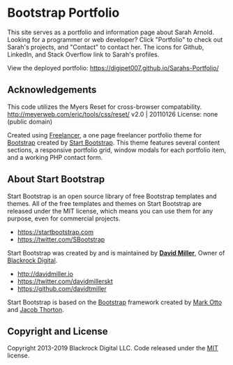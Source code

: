 # Bootstrap Portfolio

This site serves as a portfolio and information page about Sarah Arnold. Looking for a programmer or web developer?  Click "Portfolio" to check out Sarah's projects, and "Contact" to contact her. The icons for Github, LinkedIn, and Stack Overflow link to Sarah's profiles.

View the deployed portfolio: <https://digipet007.github.io/Sarahs-Portfolio/>

## Acknowledgements 

This code utilizes the Myers Reset for cross-browser compatability.
http://meyerweb.com/eric/tools/css/reset/    v2.0 | 20110126     License: none (public domain)

Created using [Freelancer](http://startbootstrap.com/template-overviews/freelancer/), a one page freelancer portfolio theme for [Bootstrap](http://getbootstrap.com/) created by [Start Bootstrap](http://startbootstrap.com/). This theme features several content sections, a responsive portfolio grid, window modals for each portfolio item, and a working PHP contact form.


## About Start Bootstrap

Start Bootstrap is an open source library of free Bootstrap templates and themes. All of the free templates and themes on Start Bootstrap are released under the MIT license, which means you can use them for any purpose, even for commercial projects.

* https://startbootstrap.com
* https://twitter.com/SBootstrap

Start Bootstrap was created by and is maintained by **[David Miller](http://davidmiller.io/)**, Owner of [Blackrock Digital](http://blackrockdigital.io/).

* http://davidmiller.io
* https://twitter.com/davidmillerskt
* https://github.com/davidtmiller

Start Bootstrap is based on the [Bootstrap](http://getbootstrap.com/) framework created by [Mark Otto](https://twitter.com/mdo) and [Jacob Thorton](https://twitter.com/fat).

## Copyright and License

Copyright 2013-2019 Blackrock Digital LLC. Code released under the [MIT](https://github.com/BlackrockDigital/startbootstrap-freelancer/blob/gh-pages/LICENSE) license.

